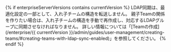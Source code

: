 {% if enterpriseServerVersions contains currentVersion %}
LDAP同期は、最適化設定の一部として、入れ子チームの構造を転送しません。 親子Teamの関係を作りたい場合は、入れ子チームの構造を手動で再作成し、対応するLDAPグループに同期させなければなりません。 詳しい情報については「[Teamの作成](/enterprise/{{ currentVersion }}/admin/guides/user-management/creating-teams/#creating-teams-with-ldap-sync-enabled)」を参照してください。
{% endif %}